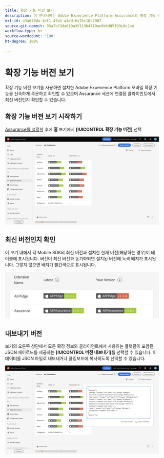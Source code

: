 ```yaml
---
title: 확장 기능 버전 보기
description: 이 안내서에는 Adobe Experience Platform Assurance의 확장 기능 버전 보기에 대한 정보가 자세히 나와 있습니다.
exl-id: a3a649da-1ef1-45a3-a1ed-6a7bc16c2987
source-git-commit: 05a7b73da610a30119b4719ae6b6d85f93cdc2ae
workflow-type: ht
source-wordcount: '190'
ht-degree: 100%

---
```


# 확장 기능 버전 보기

확장 기능 버전 보기를 사용하면 설치한 Adobe Experience Platform 모바일 확장 기능을 신속하게 주문하고 확인할 수 있으며 Assurance 세션에 연결된 클라이언트에서 최신 버전인지 확인할 수 있습니다.

## 확장 기능 버전 보기 시작하기

[Assurance를 설정](../tutorials/implement-assurance.md)한 후에 **홈** 보기에서 **[!UICONTROL 확장 기능 버전]** 선택

![확장 기능 버전](./images/versions/versions-extension.png)

## 최신 버전인지 확인

이 보기 내에서 각 Mobile SDK의 최신 버전과 설치한 현재 버전(해당하는 경우)이 테이블에 표시됩니다. 버전이 최신 버전과 동기화되면 설치된 버전에 녹색 배지가 표시됩니다. 그렇지 않으면 배지가 빨간색으로 표시됩니다.

![확장 기능 버전 비교](./images/versions/versions-extension-version.png)

## 내보내기 버전

보기의 오른쪽 상단에서 모든 확장 정보와 클라이언트에서 사용하는 플랫폼이 포함된 JSON 페이로드를 제공하는 **[!UICONTROL 버전 내보내기]**&#x200B;를 선택할 수 있습니다. 이 데이터를 JSON 파일로 내보내거나 클립보드에 복사하도록 선택할 수 있습니다.

![확장 기능 버전 내보내기](./images/versions/versions-extension-export.png)
